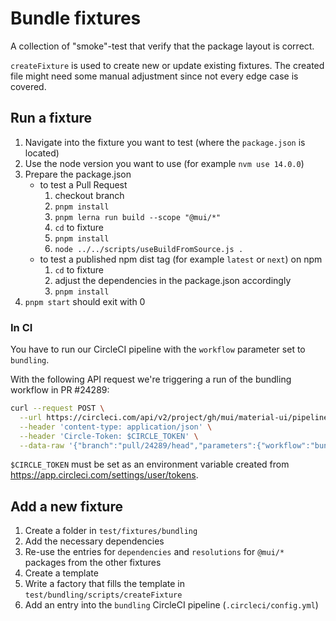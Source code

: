 # Bundle fixtures

A collection of "smoke"-test that verify that the package layout is correct.

`createFixture` is used to create new or update existing fixtures.
The created file might need some manual adjustment since not every edge case is covered.

## Run a fixture

1. Navigate into the fixture you want to test (where the `package.json` is located)
1. Use the node version you want to use (for example `nvm use 14.0.0`)
1. Prepare the package.json
   - to test a Pull Request
     1. checkout branch
     1. `pnpm install`
     1. `pnpm lerna run build --scope "@mui/*"`
     1. `cd` to fixture
     1. `pnpm install`
     1. `node ../../scripts/useBuildFromSource.js .`
   - to test a published npm dist tag (for example `latest` or `next`) on npm
     1. `cd` to fixture
     1. adjust the dependencies in the package.json accordingly
     1. `pnpm install`
1. `pnpm start` should exit with 0

### In CI

You have to run our CircleCI pipeline with the `workflow` parameter set to `bundling`.

With the following API request we're triggering a run of the bundling workflow in
PR #24289:

```bash
curl --request POST \
  --url https://circleci.com/api/v2/project/gh/mui/material-ui/pipeline \
  --header 'content-type: application/json' \
  --header 'Circle-Token: $CIRCLE_TOKEN' \
  --data-raw '{"branch":"pull/24289/head","parameters":{"workflow":"bundling"}}'
```

`$CIRCLE_TOKEN` must be set as an environment variable created from https://app.circleci.com/settings/user/tokens.

## Add a new fixture

1. Create a folder in `test/fixtures/bundling`
1. Add the necessary dependencies
1. Re-use the entries for `dependencies` and `resolutions` for `@mui/*` packages from the other fixtures
1. Create a template
1. Write a factory that fills the template in `test/bundling/scripts/createFixture`
1. Add an entry into the `bundling` CircleCI pipeline (`.circleci/config.yml`)

